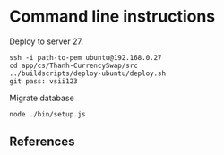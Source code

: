 Command line instructions
=========================

Deploy to server 27.

    ssh -i path-to-pem ubuntu@192.168.0.27
    cd app/cs/Thanh-CurrencySwap/src
    ../buildscripts/deploy-ubuntu/deploy.sh
    git pass: vsii123
    
Migrate database
    
    node ./bin/setup.js

References
----------